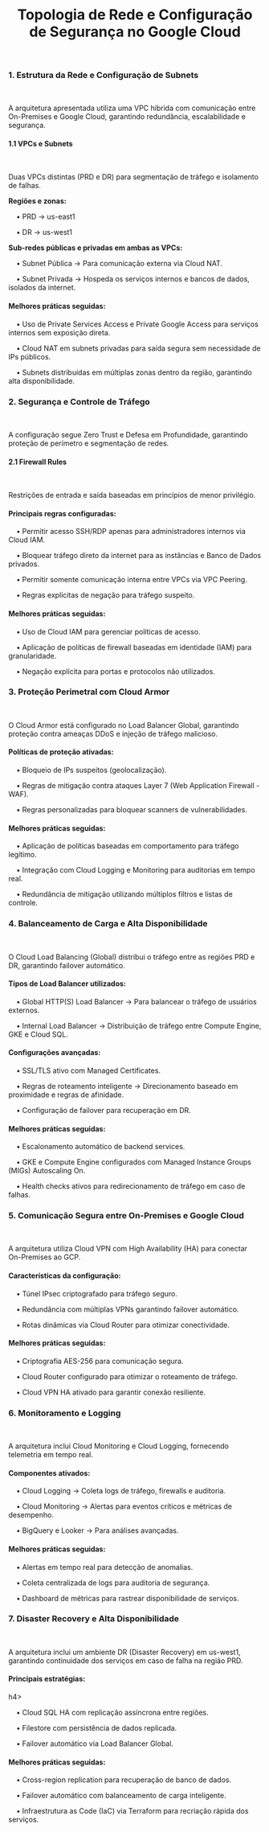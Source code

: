 <h1><center>Topologia de Rede e Configuração de Segurança no Google Cloud</center></h1></br>

<h3>1. Estrutura da Rede e Configuração de Subnets</h3></br>

A arquitetura apresentada utiliza uma VPC híbrida com comunicação entre On-Premises e Google Cloud, garantindo redundância, escalabilidade e segurança.

<h4>1.1 VPCs e Subnets</h4></br>

Duas VPCs distintas (PRD e DR) para segmentação de tráfego e isolamento de falhas.</br>

<b>Regiões e zonas:</br></b>

&nbsp; &nbsp; •	PRD → us-east1</br>

&nbsp; &nbsp; •	DR → us-west1</br>

<b>Sub-redes públicas e privadas em ambas as VPCs:</b>

&nbsp; &nbsp; •	Subnet Pública → Para comunicação externa via Cloud NAT.

&nbsp; &nbsp; •	Subnet Privada → Hospeda os serviços internos e bancos de dados, isolados da internet.

<h4>Melhores práticas seguidas:</h4>

&nbsp; &nbsp; •	Uso de Private Services Access e Private Google Access para serviços internos sem exposição direta.</br>

&nbsp; &nbsp; •	Cloud NAT em subnets privadas para saída segura sem necessidade de IPs públicos.</br>

&nbsp; &nbsp; •	Subnets distribuídas em múltiplas zonas dentro da região, garantindo alta disponibilidade.</br>

<h3>2. Segurança e Controle de Tráfego</h3></br>

A configuração segue Zero Trust e Defesa em Profundidade, garantindo proteção de perímetro e segmentação de redes.

<h4>2.1 Firewall Rules</h4></br>

Restrições de entrada e saída baseadas em princípios de menor privilégio.</br>

<h4>Principais regras configuradas:</h4>

&nbsp; &nbsp; •	Permitir acesso SSH/RDP apenas para administradores internos via Cloud IAM.</br>

&nbsp; &nbsp; •	Bloquear tráfego direto da internet para as instâncias e Banco de Dados privados.</br>

&nbsp; &nbsp; •	Permitir somente comunicação interna entre VPCs via VPC Peering.</br>

&nbsp; &nbsp; •	Regras explícitas de negação para tráfego suspeito.</br>

<h4>Melhores práticas seguidas:</h4>

&nbsp; &nbsp; •	Uso de Cloud IAM para gerenciar políticas de acesso.</br>

&nbsp; &nbsp; •	Aplicação de políticas de firewall baseadas em identidade (IAM) para granularidade.</br>

&nbsp; &nbsp; •	Negação explícita para portas e protocolos não utilizados.</br>

<h3>3. Proteção Perimetral com Cloud Armor</h3></br>

O Cloud Armor está configurado no Load Balancer Global, garantindo proteção contra ameaças DDoS e injeção de tráfego malicioso.</br>

<h4>Políticas de proteção ativadas:</h4>

&nbsp; &nbsp; • Bloqueio de IPs suspeitos (geolocalização).</br>

&nbsp; &nbsp; • Regras de mitigação contra ataques Layer 7 (Web Application Firewall - WAF).</br>

&nbsp; &nbsp; • Regras personalizadas para bloquear scanners de vulnerabilidades.</br>

<h4>Melhores práticas seguidas:</h4>

&nbsp; &nbsp; • Aplicação de políticas baseadas em comportamento para tráfego legítimo.</br>

&nbsp; &nbsp; • Integração com Cloud Logging e Monitoring para auditorias em tempo real.</br>

&nbsp; &nbsp; • Redundância de mitigação utilizando múltiplos filtros e listas de controle.</br>

<h3>4. Balanceamento de Carga e Alta Disponibilidade</h3></br>

O Cloud Load Balancing (Global) distribui o tráfego entre as regiões PRD e DR, garantindo failover automático.</br>

<h4>Tipos de Load Balancer utilizados:</h4>

&nbsp; &nbsp; • Global HTTP(S) Load Balancer → Para balancear o tráfego de usuários externos.</br>

&nbsp; &nbsp; • Internal Load Balancer → Distribuição de tráfego entre Compute Engine, GKE e Cloud SQL.</br>

<h4>Configurações avançadas:</h4>

&nbsp; &nbsp; • SSL/TLS ativo com Managed Certificates.</br>

&nbsp; &nbsp; • Regras de roteamento inteligente → Direcionamento baseado em proximidade e regras de afinidade.</br>

&nbsp; &nbsp; • Configuração de failover para recuperação em DR.</br>

<h4>Melhores práticas seguidas:</h4> 

&nbsp; &nbsp; • Escalonamento automático de backend services.</br>

&nbsp; &nbsp; • GKE e Compute Engine configurados com Managed Instance Groups (MIGs) Autoscaling On.</br>

&nbsp; &nbsp; • Health checks ativos para redirecionamento de tráfego em caso de falhas.</br>

<h3>5. Comunicação Segura entre On-Premises e Google Cloud</h3></br>

A arquitetura utiliza Cloud VPN com High Availability (HA) para conectar On-Premises ao GCP.</br>

<h4>Características da configuração:</h4>

&nbsp; &nbsp; • Túnel IPsec criptografado para tráfego seguro.</br>

&nbsp; &nbsp; • Redundância com múltiplas VPNs garantindo failover automático.</br>

&nbsp; &nbsp; • Rotas dinâmicas via Cloud Router para otimizar conectividade.</br>

<h4>Melhores práticas seguidas:</h4>

&nbsp; &nbsp; • Criptografia AES-256 para comunicação segura.</br>

&nbsp; &nbsp; • Cloud Router configurado para otimizar o roteamento de tráfego.</br>

&nbsp; &nbsp; • Cloud VPN HA ativado para garantir conexão resiliente.</br>

<h3>6. Monitoramento e Logging</h3></br>

A arquitetura inclui Cloud Monitoring e Cloud Logging, fornecendo telemetria em tempo real.</br>

<h4>Componentes ativados:</h4>

&nbsp; &nbsp; • Cloud Logging → Coleta logs de tráfego, firewalls e auditoria.</br>

&nbsp; &nbsp; • Cloud Monitoring → Alertas para eventos críticos e métricas de desempenho.</br>

&nbsp; &nbsp; • BigQuery e Looker → Para análises avançadas.</br>

<h4>Melhores práticas seguidas:</h4>

&nbsp; &nbsp; • Alertas em tempo real para detecção de anomalias.</br>

&nbsp; &nbsp; • Coleta centralizada de logs para auditoria de segurança.</br>

&nbsp; &nbsp; • Dashboard de métricas para rastrear disponibilidade de serviços.</br>

<h3>7. Disaster Recovery e Alta Disponibilidade</h3></br>

A arquitetura inclui um ambiente DR (Disaster Recovery) em us-west1, garantindo continuidade dos serviços em caso de falha na região PRD.</br>

<h4>Principais estratégias:</h4>h4>

&nbsp; &nbsp; • Cloud SQL HA com replicação assíncrona entre regiões.</br>

&nbsp; &nbsp; • Filestore com persistência de dados replicada.</br>

&nbsp; &nbsp; • Failover automático via Load Balancer Global.</br>

<h4>Melhores práticas seguidas:</h4>

&nbsp; &nbsp; • Cross-region replication para recuperação de banco de dados.</br>

&nbsp; &nbsp; • Failover automático com balanceamento de carga inteligente.</br>

&nbsp; &nbsp; • Infraestrutura as Code (IaC) via Terraform para recriação rápida dos serviços.</br>
